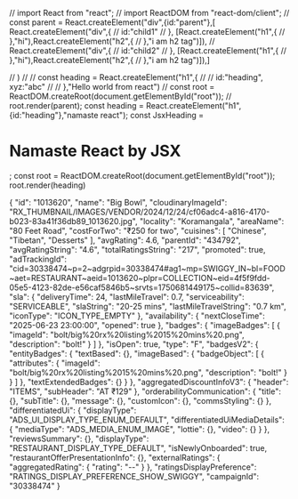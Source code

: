 <!-- /*
*
*<div id="parent">
    <div id="child">
    <h1>hi</h1>
    </div>
</div>
*
*/
/* OR
*
*<div id="parent">
    <div id="child">
    <h1>hi</h1>
    <h2>i am h2 tag </h2>
    </div>
</div>
*OR
<div id="parent">
    <div id="child1">
    <h1>hi</h1>
    <h2>i am h2 tag </h2>
    </div>
     <div id="child2">
    <h1>hi</h1>
    <h2>i am h2 tag </h2>
    </div>
</div>

*/ -->

// import React from "react";
// import ReactDOM from "react-dom/client";
// const parent = React.createElement("div",{id:"parent"},[ React.createElement("div",{
// id:"child1"
// }, [React.createElement("h1",{
// },"hi"),React.createElement("h2",{
// },"i am h2 tag")]),
// React.createElement("div",{
// id:"child2"
// }, [React.createElement("h1",{
// },"hi"),React.createElement("h2",{
// },"i am h2 tag")]),]

// )
// // const heading = React.createElement("h1",{
// // id:"heading", xyz:"abc"
// // },"Hello world from react")
// const root = ReactDOM.createRoot(document.getElementById("root"));
// root.render(parent);
const heading = React.createElement("h1",{id:"heading"},"namaste react");
const JsxHeading = <h1>Namaste React by JSX</h1>;
const root = ReactDOM.createRoot(document.getElementById("root"));
root.render(heading)

{
"id": "1013620",
"name": "Big Bowl",
"cloudinaryImageId": "RX_THUMBNAIL/IMAGES/VENDOR/2024/12/24/cf06adc4-a816-4170-b023-83a41f36db89_1013620.jpg",
"locality": "Koramangala",
"areaName": "80 Feet Road",
"costForTwo": "₹250 for two",
"cuisines": [
"Chinese",
"Tibetan",
"Desserts"
],
"avgRating": 4.6,
"parentId": "434792",
"avgRatingString": "4.6",
"totalRatingsString": "217",
"promoted": true,
"adTrackingId": "cid=30338474~p=2~adgrpid=30338474#ag1~mp=SWIGGY_IN~bl=FOOD~aet=RESTAURANT~aeid=1013620~plpr=COLLECTION~eid=4f5f9fdd-05e5-4123-82de-e56caf5846b5~srvts=1750681449175~collid=83639",
"sla": {
"deliveryTime": 24,
"lastMileTravel": 0.7,
"serviceability": "SERVICEABLE",
"slaString": "20-25 mins",
"lastMileTravelString": "0.7 km",
"iconType": "ICON_TYPE_EMPTY"
},
"availability": {
"nextCloseTime": "2025-06-23 23:00:00",
"opened": true
},
"badges": {
"imageBadges": [
{
"imageId": "bolt/big%20rx%20listing%2015%20mins%20.png",
"description": "bolt!"
}
]
},
"isOpen": true,
"type": "F",
"badgesV2": {
"entityBadges": {
"textBased": {},
"imageBased": {
"badgeObject": [
{
"attributes": {
"imageId": "bolt/big%20rx%20listing%2015%20mins%20.png",
"description": "bolt!"
}
}
]
},
"textExtendedBadges": {}
}
},
"aggregatedDiscountInfoV3": {
"header": "ITEMS",
"subHeader": "AT ₹129"
},
"orderabilityCommunication": {
"title": {},
"subTitle": {},
"message": {},
"customIcon": {},
"commsStyling": {}
},
"differentiatedUi": {
"displayType": "ADS_UI_DISPLAY_TYPE_ENUM_DEFAULT",
"differentiatedUiMediaDetails": {
"mediaType": "ADS_MEDIA_ENUM_IMAGE",
"lottie": {},
"video": {}
}
},
"reviewsSummary": {},
"displayType": "RESTAURANT_DISPLAY_TYPE_DEFAULT",
"isNewlyOnboarded": true,
"restaurantOfferPresentationInfo": {},
"externalRatings": {
"aggregatedRating": {
"rating": "--"
}
},
"ratingsDisplayPreference": "RATINGS_DISPLAY_PREFERENCE_SHOW_SWIGGY",
"campaignId": "30338474"
}
